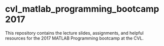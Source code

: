 # cvl_matlab_programming_bootcamp2017
This repository contains the lecture slides, assignments, and helpful resources for the 2017 MATLAB Programming bootcamp at the CVL. 
